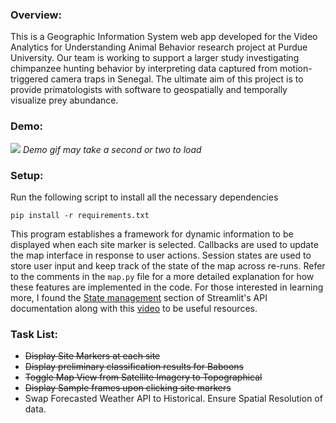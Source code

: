 
### Overview:
This is a Geographic Information System web app developed for the Video Analytics for Understanding Animal Behavior research project at Purdue University. Our team is working to support a larger study investigating chimpanzee hunting behavior by interpreting data captured from motion-triggered camera traps in Senegal. The ultimate aim of this project is to provide primatologists with software to geospatially and temporally visualize prey abundance.

### Demo:
![](https://github.com/shaanchanchani/Visualization-Tool/blob/main/Demo2.gif)
*Demo gif may take a second or two to load*

### Setup:
Run the following script to install all the necessary dependencies
```
pip install -r requirements.txt
```
This program establishes a framework for dynamic information to be displayed when each site marker is selected. Callbacks are used to update the map interface in response to user actions. Session states are used to store user input and keep track of the state of the map across re-runs. Refer to the comments in the `map.py` file for a more detailed explanation for how these features are implemented in the code. For those interested in learning more, I found the [State management](https://docs.streamlit.io/library/api-reference/session-state) section of Streamlit's API documentation along with this [video](https://www.youtube.com/watch?v=5l9COMQ3acc&ab_channel=M%C4%B1sraTurp) to be useful resources.



### Task List:
- ~~Display Site Markers at each site~~
- ~~Display preliminary classification results for Baboons~~ 
- ~~Toggle Map View from Satellite Imagery to Topographical~~
- ~~Display Sample frames upon clicking site markers~~
- Swap Forecasted Weather API to Historical. Ensure Spatial Resolution of data.

